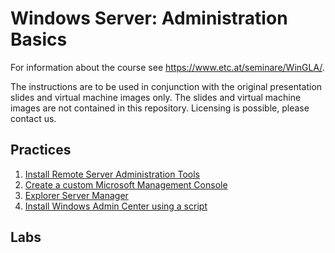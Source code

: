 # Windows Server: Administration Basics

For information about the course see <https://www.etc.at/seminare/WinGLA/>.

The instructions are to be used in conjunction with the original presentation slides and virtual machine images only. The slides and virtual machine images are not contained in this repository. Licensing is possible, please contact us.

## Practices

1. [Install Remote Server Administration Tools](Practices\Install-Remote-Server-Administration-Tools.md)
1. [Create a custom Microsoft Management Console](Practices\Create-a-custom-Microsoft-Management-Console.md)
1. [Explorer Server Manager](Practices\Explore-Server-Manager.md)
1. [Install Windows Admin Center using a script](Practices\Install-Windows-Admin-Center-using-a-script.md)

## Labs
